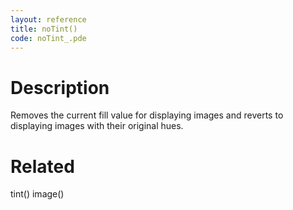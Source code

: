 ```yaml
---
layout: reference
title: noTint()
code: noTint_.pde
---
```


# Description

Removes the current fill value for displaying images and reverts to displaying images with their original hues.

# Related

tint()
image()
